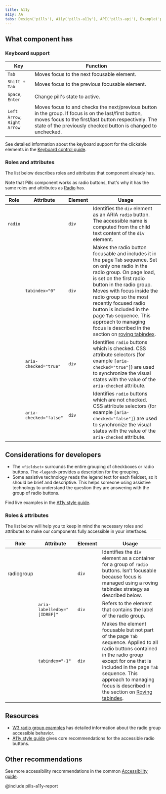```yaml
---
title: A11y
a11y: AA
tabs: Design('pills'), A11y('pills-a11y'), API('pills-api'), Example('pills-code'), Changelog('pills-changelog')
---
```


## What component has

### Keyboard support

| Key                    | Function                                                                                                                                                                                                                      |
| ---------------------- | ----------------------------------------------------------------------------------------------------------------------------------------------------------------------------------------------------------------------------- |
| `Tab`                  | Moves focus to the next focusable element.                                                                                                                                                                                    |
| `Shift + Tab`          | Moves focus to the previous focusable element.                                                                                                                                                                                |
| `Space`, `Enter`       | Change pill's state to active.                                                                                                                                                                                                |
| `Left Arrow`, `Right Arrow` | Moves focus to and checks the next/previous button in the group. If focus is on the last/first button, moves focus to the first/last button respectively. The state of the previously checked button is changed to unchecked. |

See detailed information about the keyboard support for the clickable elements in the [Keyboard control guide](/core-principles/a11y/a11y-keyboard/#keyboard_support_for_button_link_input_etc).

### Roles and attributes

The list below describes roles and attributes that component already has.

Note that Pills component works as radio buttons, that's why it has the same roles and attributes as [Radio](/components/radio) has.

| Role  | Attribute              | Element | Usage                                                                                                                                                                                                                                                                                                                                                                                                                                                                    |
| ----- | ---------------------- | ------- | ------------------------------------------------------------------------------------------------------------------------------------------------------------------------------------------------------------------------------------------------------------------------------------------------------------------------------------------------------------------------------------------------------------------------------------------------------------------------ |
| `radio` |                        | `div`   | Identifies the `div` element as an ARIA `radio` button. The accessible name is computed from the child text content of the `div` element.                                                                                                                                                                                                                                                                                                                                |
|       | `tabindex="0"`         | `div`   | Makes the radio button focusable and includes it in the page `Tab` sequence. Set on only one radio in the radio group. On page load, is set on the first radio button in the radio group. Moves with focus inside the radio group so the most recently focused radio button is included in the page `Tab` sequence. This approach to managing focus is described in the section on [roving tabindex](https://www.w3.org/TR/wai-aria-practices-1.1/#kbd_roving_tabindex). |
|       | `aria-checked="true"`  | `div`   | Identifies `radio` buttons which is checked. CSS attribute selectors (for example `[aria-checked="true"]`) are used to synchronize the visual states with the value of the `aria-checked` attribute.                                                                                                                                                                                                                                                                            |
|       | `aria-checked="false"` | `div`   | Identifies `radio` buttons which are not checked. CSS attribute selectors (for example `[aria-checked="false"]`) are used to synchronize the visual states with the value of the `aria-checked` attribute.                                                                                                                                                                                                                                                                      |

## Considerations for developers

- The `<fieldset>` surrounds the entire grouping of checkboxes or radio buttons. The `<legend>` provides a description for the grouping.
- Some assistive technology reads the legend text for each fieldset, so it should be brief and descriptive. This helps someone using assistive technology to understand the question they are answering with the group of radio buttons.

Find live examples in the [A11y style guide](https://a11y-style-guide.com/style-guide/section-forms.html#kssref-forms-radio-buttons).

### Roles & attributes

The list below will help you to keep in mind the necessary roles and attributes to make our components fully accessible in your interfaces.

| Role       | Attribute                   | Element | Usage                                                                                                                                                                                                                                                                                                                                           |
| ---------- | --------------------------- | ------- | ----------------------------------------------------------------------------------------------------------------------------------------------------------------------------------------------------------------------------------------------------------------------------------------------------------------------------------------------- |
| radiogroup |                             | `div`   | Identifies the `div` element as a container for a group of `radio` buttons. Isn’t focusable because focus is managed using a roving tabindex strategy as described below.                                                                                                                                                                      |
|            | `aria-labelledby="[IDREF]"` | `div`   | Refers to the element that contains the label of the radio group.                                                                                                                                                                                                                                                                               |
|            | `tabindex="-1"`             | `div`   | Makes the element focusable but not part of the page `Tab` sequence. Applied to all radio buttons contained in the radio group except for one that is included in the page `Tab` sequence. This approach to managing focus is described in the section on [Roving tabindex](https://www.w3.org/WAI/ARIA/apg/practices/keyboard-interface/#keyboardnavigationinsidecomponents). |

## Resources

- [W3 radio group examples](https://www.w3.org/TR/wai-aria-practices-1.1/examples/radio/radio-1/radio-1.html) has detailed information about the radio group accessible behavior.
- [A11y style guide](https://a11y-style-guide.com/style-guide/section-forms.html#kssref-forms-radio-buttons) gives core recommendations for the accessible radio buttons.

## Other recommendations

See more accessibility recommendations in the common [Accessibility guide](/core-principles/a11y/).

@include pills-a11y-report
